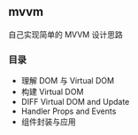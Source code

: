mvvm
---

自己实现简单的 MVVM 设计思路

### 目录

- 理解 DOM 与 Virtual DOM  
- 构建 Virtual DOM  
- DIFF Virtual DOM and Update  
- Handler Props and Events  
- 组件封装与应用  